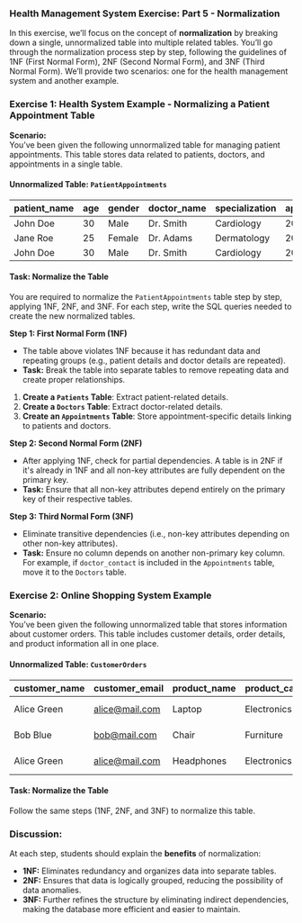### **Health Management System Exercise: Part 5 - Normalization**

In this exercise, we’ll focus on the concept of **normalization** by breaking down a single, unnormalized table into multiple related tables. You’ll go through the normalization process step by step, following the guidelines of 1NF (First Normal Form), 2NF (Second Normal Form), and 3NF (Third Normal Form). We’ll provide two scenarios: one for the health management system and another example.

### **Exercise 1: Health System Example - Normalizing a Patient Appointment Table**

**Scenario:**  
You’ve been given the following unnormalized table for managing patient appointments. This table stores data related to patients, doctors, and appointments in a single table.

#### Unnormalized Table: `PatientAppointments`
| patient_name | age | gender | doctor_name | specialization | appointment_date | visit_reason | consultation_fee | doctor_contact |
|--------------|-----|--------|-------------|----------------|------------------|--------------|-----------------|----------------|
| John Doe     | 30  | Male   | Dr. Smith   | Cardiology     | 2024-01-10       | Heart Check  | 150.00          | 555-1234        |
| Jane Roe     | 25  | Female | Dr. Adams   | Dermatology    | 2024-02-15       | Skin Allergy | 100.00          | 555-5678        |
| John Doe     | 30  | Male   | Dr. Smith   | Cardiology     | 2024-03-05       | Follow-Up    | 120.00          | 555-1234        |

#### Task: Normalize the Table

You are required to normalize the `PatientAppointments` table step by step, applying 1NF, 2NF, and 3NF. For each step, write the SQL queries needed to create the new normalized tables.

**Step 1: First Normal Form (1NF)**  
- The table above violates 1NF because it has redundant data and repeating groups (e.g., patient details and doctor details are repeated).  
- **Task:** Break the table into separate tables to remove repeating data and create proper relationships.

1. **Create a `Patients` Table**: Extract patient-related details.
2. **Create a `Doctors` Table**: Extract doctor-related details.
3. **Create an `Appointments` Table**: Store appointment-specific details linking to patients and doctors.

**Step 2: Second Normal Form (2NF)**  
- After applying 1NF, check for partial dependencies. A table is in 2NF if it's already in 1NF and all non-key attributes are fully dependent on the primary key.  
- **Task:** Ensure that all non-key attributes depend entirely on the primary key of their respective tables.

**Step 3: Third Normal Form (3NF)**  
- Eliminate transitive dependencies (i.e., non-key attributes depending on other non-key attributes).  
- **Task:** Ensure no column depends on another non-primary key column. For example, if `doctor_contact` is included in the `Appointments` table, move it to the `Doctors` table.

### **Exercise 2: Online Shopping System Example**

**Scenario:**  
You’ve been given the following unnormalized table that stores information about customer orders. This table includes customer details, order details, and product information all in one place.

#### Unnormalized Table: `CustomerOrders`
| customer_name | customer_email  | product_name | product_category | order_date | quantity | total_price | customer_address |
|---------------|-----------------|--------------|------------------|------------|----------|-------------|------------------|
| Alice Green   | alice@mail.com  | Laptop       | Electronics       | 2024-01-20 | 1        | 1000.00     | 123 Main St       |
| Bob Blue      | bob@mail.com    | Chair        | Furniture         | 2024-02-10 | 2        | 150.00      | 456 Oak St        |
| Alice Green   | alice@mail.com  | Headphones   | Electronics       | 2024-02-25 | 1        | 50.00       | 123 Main St       |

#### Task: Normalize the Table

Follow the same steps (1NF, 2NF, and 3NF) to normalize this table.

### **Discussion:**
At each step, students should explain the **benefits** of normalization:
- **1NF:** Eliminates redundancy and organizes data into separate tables.
- **2NF:** Ensures that data is logically grouped, reducing the possibility of data anomalies.
- **3NF:** Further refines the structure by eliminating indirect dependencies, making the database more efficient and easier to maintain.
